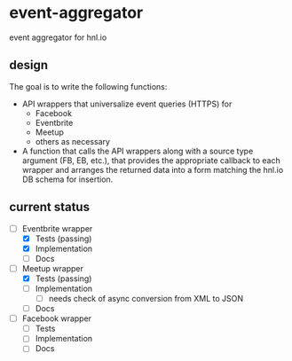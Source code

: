 # event-aggregator

event aggregator for hnl.io


## design

The goal is to write the following functions:

- API wrappers that universalize event queries (HTTPS) for
  - Facebook
  - Eventbrite
  - Meetup
  - others as necessary
- A function that calls the API wrappers along with a source type argument (FB, EB, etc.), that provides the appropriate callback to each wrapper and arranges the returned data into a form matching the hnl.io DB schema for insertion.

## current status

- [ ] Eventbrite wrapper
  - [x] Tests (passing)
  - [x] Implementation
  - [ ] Docs
- [ ] Meetup wrapper
  - [x] Tests (passing)
  - [ ] Implementation
    - [ ] needs check of async conversion from XML to JSON
  - [ ] Docs
- [ ] Facebook wrapper
  - [ ] Tests
  - [ ] Implementation
  - [ ] Docs
